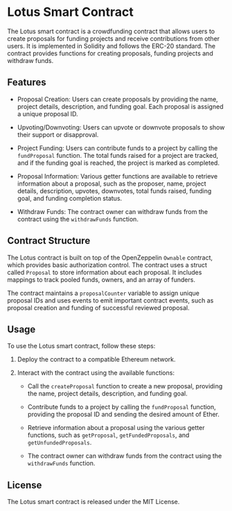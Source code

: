 # Lotus Smart Contract

The Lotus smart contract is a crowdfunding contract that allows users to create proposals for funding projects and receive contributions from other users. It is implemented in Solidity and follows the ERC-20 standard. The contract provides functions for creating proposals, funding projects and withdraw funds.

## Features

- Proposal Creation: Users can create proposals by providing the name, project details, description, and funding goal. Each proposal is assigned a unique proposal ID.

- Upvoting/Downvoting: Users can upvote or downvote proposals to show their support or disapproval.

- Project Funding: Users can contribute funds to a project by calling the `fundProposal` function. The total funds raised for a project are tracked, and if the funding goal is reached, the project is marked as completed.

- Proposal Information: Various getter functions are available to retrieve information about a proposal, such as the proposer, name, project details, description, upvotes, downvotes, total funds raised, funding goal, and funding completion status.

- Withdraw Funds: The contract owner can withdraw funds from the contract using the `withdrawFunds` function.

## Contract Structure

The Lotus contract is built on top of the OpenZeppelin `Ownable` contract, which provides basic authorization control. The contract uses a struct called `Proposal` to store information about each proposal. It includes mappings to track pooled funds, owners, and an array of funders.

The contract maintains a `proposalCounter` variable to assign unique proposal IDs and uses events to emit important contract events, such as proposal creation and funding of successful reviewed proposal.

## Usage

To use the Lotus smart contract, follow these steps:

1. Deploy the contract to a compatible Ethereum network.

2. Interact with the contract using the available functions:

   - Call the `createProposal` function to create a new proposal, providing the name, project details, description, and funding goal.

   - Contribute funds to a project by calling the `fundProposal` function, providing the proposal ID and sending the desired amount of Ether.

   - Retrieve information about a proposal using the various getter functions, such as `getProposal`, `getFundedProposals`, and `getUnfundedProposals`.

   - The contract owner can withdraw funds from the contract using the `withdrawFunds` function.

## License

The Lotus smart contract is released under the MIT License.
